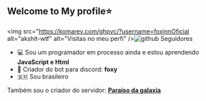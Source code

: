 ## Welcome to My profile⭐
<img src="https://komarev.com/ghpvc/?username=foxinnOficial alt="akshit-wtf" alt="Visitas no meu perfi" /><img src="https://img.shields.io/github/followers/foxinnOficial?label=Seguidores&style=social" alt="github Seguidores" />

- 💻 Sou um programador em processo ainda e estou aprendendo **JavaScript e Html**
- 👑 Criador do bot para discord: **foxy**
- 🇧🇷 Sou brasileiro


Também sou o criador do servidor: **[Paraíso da galaxia](https://discord.gg/V9ANgrC)**
